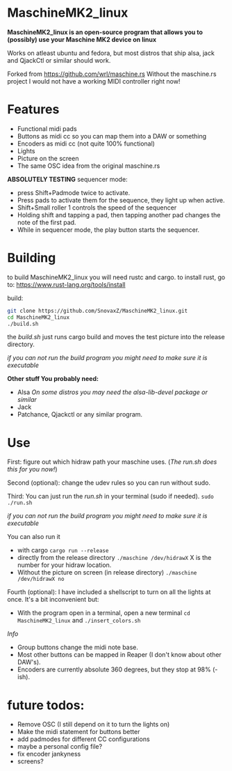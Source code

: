 # MaschineMK2_linux
**MaschineMK2_linux is an open-source program that allows you to (possibly) use your Maschine MK2 device on linux**

Works on atleast ubuntu and fedora, but most distros that ship alsa, jack and QjackCtl or similar should work.

Forked from https://github.com/wrl/maschine.rs
Without the maschine.rs project I would not have a working MIDI controller right now!


# Features
- Functional midi pads
- Buttons as midi cc so you can map them into a DAW or something
- Encoders as midi cc (not quite 100% functional)
- Lights
- Picture on the screen
- The same OSC idea from the original maschine.rs

**ABSOLUTELY TESTING** sequencer mode:
- press Shift+Padmode twice to activate.
- Press pads to activate them for the sequence, they light up when active.
- Shift+Small roller 1 controls the speed of the sequencer
- Holding shift and tapping a pad, then tapping another pad changes the note of the first pad.
- While in sequencer mode, the play button starts the sequencer.

# Building
to build MaschineMK2_linux you will need rustc and cargo.
to install rust, go to: https://www.rust-lang.org/tools/install

build:
``` sh
git clone https://github.com/SnovaxZ/MaschineMK2_linux.git
cd MaschineMK2_linux
./build.sh
```

the *build.sh* just runs cargo build and moves the test picture into the release directory.

*if you can not run the build program you might need to make sure it is executable*

**Other stuff You probably need:**
 - Alsa   *On some distros you may need the alsa-lib-devel package or similar*
 - Jack
 - Patchance, Qjackctl or any similar program.
 

# Use
First: figure out which hidraw path your maschine uses. (*The run.sh does this for you now!*)

Second (optional): change the udev rules so you can run without sudo.

Third: You can just run the *run.sh* in your terminal (sudo if needed).
`sudo ./run.sh`

*if you can not run the build program you might need to make sure it is executable*

You can also run it 
- with cargo `cargo run --release`
- directly from the release directory `./maschine /dev/hidrawX` X is the number for your hidraw location.
- Without the picture on screen (in release directory) `./maschine /dev/hidrawX no`



Fourth (optional): I have included a shellscript to turn on all the lights at once.
It's a bit inconvenient but:
 - With the program open in a terminal, open a new terminal `cd MaschineMK2_linux` and `./insert_colors.sh`

*Info*

- Group buttons change the midi note base.
- Most other buttons can be mapped in Reaper (I don't know about other DAW's).
- Encoders are currently absolute 360 degrees, but they stop at 98% (-ish).

# future todos:

- Remove OSC (I still depend on it to turn the lights on)
- Make the midi statement for buttons better
- add padmodes for different CC configurations
- maybe a personal config file?
- fix encoder jankyness
- screens?
